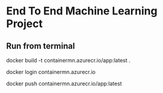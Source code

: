 # End To End Machine Learning Project

## Run from terminal

docker build -t containermn.azurecr.io/app:latest .

docker login containermn.azurecr.io

docker push containermn.azurecr.io/app:latest
